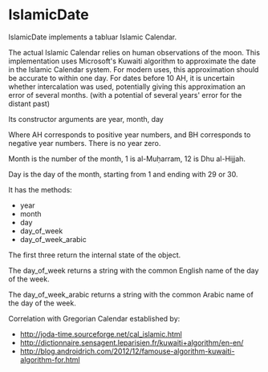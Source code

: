 # IslamicDate

IslamicDate implements a tabluar Islamic Calendar.

The actual Islamic Calendar relies on human observations of the moon.
This implementation uses Microsoft's Kuwaiti algorithm to approximate
the date in the Islamic Calendar system. For modern uses, this approximation
should be accurate to within one day. For dates before 10 AH, it is uncertain
whether intercalation was used, potentially giving this approximation an
error of several months. (with a potential of several years' error for the distant past)

Its constructor arguments are year, month, day

Where AH corresponds to positive year numbers,
and BH corresponds to negative year numbers.
There is no year zero.

Month is the number of the month, 1 is al-Muḥarram, 12 is Dhu al-Hijjah.

Day is the day of the month, starting from 1 and ending with 29 or 30.

It has the methods:
- year
- month
- day
- day_of_week
- day_of_week_arabic

The first three return the internal state of the object.

The day_of_week returns a string with the common English name of the
day of the week.

The day_of_week_arabic returns a string with the common Arabic name of the
day of the week.

Correlation with Gregorian Calendar established by:
- http://joda-time.sourceforge.net/cal_islamic.html
- http://dictionnaire.sensagent.leparisien.fr/kuwaiti+algorithm/en-en/
- http://blog.androidrich.com/2012/12/famouse-algorithm-kuwaiti-algorithm-for.html